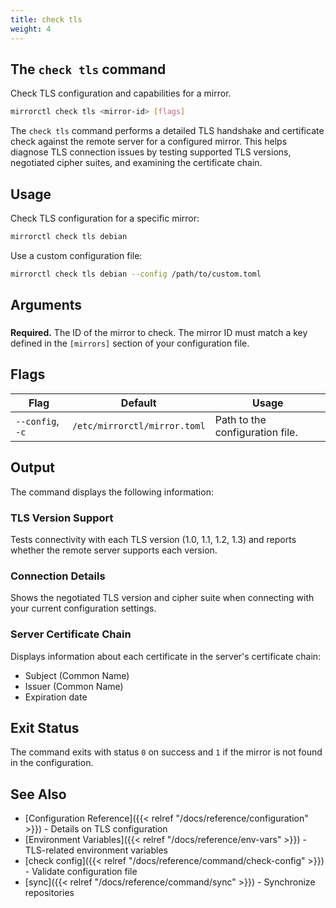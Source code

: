 ```yaml
---
title: check tls
weight: 4
---
```


## The `check tls` command

Check TLS configuration and capabilities for a mirror.

```bash
mirrorctl check tls <mirror-id> [flags]
```

The `check tls` command performs a detailed TLS handshake and certificate check against the remote
server for a configured mirror. This helps diagnose TLS connection issues by testing supported TLS
versions, negotiated cipher suites, and examining the certificate chain.

## Usage

Check TLS configuration for a specific mirror:
```bash
mirrorctl check tls debian
```

Use a custom configuration file:
```bash
mirrorctl check tls debian --config /path/to/custom.toml
```

## Arguments

### <mirror-id>

**Required.** The ID of the mirror to check. The mirror ID must match a key defined in the
`[mirrors]` section of your configuration file.

## Flags

| Flag | Default | Usage |
|------|---------|-------|
| `--config`, `-c` | `/etc/mirrorctl/mirror.toml` | Path to the configuration file. |

## Output

The command displays the following information:

### TLS Version Support
Tests connectivity with each TLS version (1.0, 1.1, 1.2, 1.3) and reports whether the remote
server supports each version.

### Connection Details
Shows the negotiated TLS version and cipher suite when connecting with your current configuration
settings.

### Server Certificate Chain
Displays information about each certificate in the server's certificate chain:
- Subject (Common Name)
- Issuer (Common Name)
- Expiration date

## Exit Status

The command exits with status `0` on success and `1` if the mirror is not found in the configuration.

## See Also

- [Configuration Reference]({{< relref "/docs/reference/configuration" >}}) - Details on TLS
  configuration
- [Environment Variables]({{< relref "/docs/reference/env-vars" >}}) - TLS-related environment
  variables
- [check config]({{< relref "/docs/reference/command/check-config" >}}) - Validate configuration
  file
- [sync]({{< relref "/docs/reference/command/sync" >}}) - Synchronize repositories
